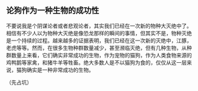 ## 论狗作为一种生物的成功性

不要说我是个阴谋论者或者悲观论者，其实我们已经在一次新的物种大灭绝中了。相信有不少人以为物种大灭绝是像恐龙那样的瞬间的事情，但其实不是，物种灭绝是一个持续的过程。越来越多的证据表明，我们已经在这一次新的灭绝中，江豚，老虎等等。然而，在很多生物种群数量减少，甚至濒临灭绝，但有几种生物，从种群数量上来看，它们确实非常成功的生物，作为宠物的猫狗，作为人类食物来源的鸡鸭鹅等家禽，和猪牛羊等牲畜。绝大多数人是不以猫狗为食的，仅仅从这一层来说，猫狗确实是一种非常成功的生物。

（先占坑）
